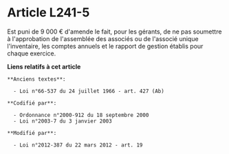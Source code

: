 # Article L241-5

Est puni de 9 000 € d'amende le fait, pour les gérants, de ne pas soumettre à l'approbation de l'assemblée des associés ou de
l'associé unique l'inventaire, les comptes annuels et le rapport de gestion établis pour chaque exercice.

**Liens relatifs à cet article**

	**Anciens textes**:

	  - Loi n°66-537 du 24 juillet 1966 - art. 427 (Ab)

	**Codifié par**:

	  - Ordonnance n°2000-912 du 18 septembre 2000
	  - Loi n°2003-7 du 3 janvier 2003

	**Modifié par**:

	  - Loi n°2012-387 du 22 mars 2012 - art. 19
